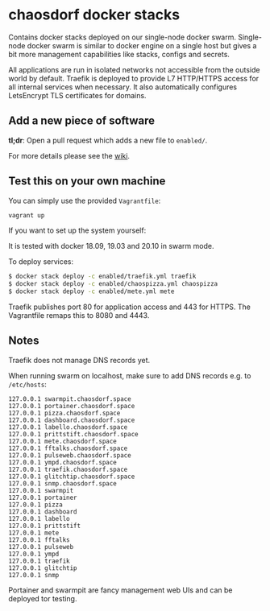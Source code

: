 # chaosdorf docker stacks

Contains docker stacks deployed on our single-node docker swarm.
Single-node docker swarm is similar to docker engine on a single host
but gives a bit more management capabilities like stacks, configs and secrets.

All applications are run in isolated networks not accessible from the outside world by default.
Traefik is deployed to provide L7 HTTP/HTTPS access for all internal services when necessary.
It also automatically configures LetsEncrypt TLS certificates for domains.

## Add a new piece of software

**tl;dr**: Open a pull request which adds a new file to `enabled/`.

For more details please see the [wiki](https://wiki.chaosdorf.de/Software#HowTo).

## Test this on your own machine

You can simply use the provided `Vagrantfile`:

```bash
vagrant up
```

If you want to set up the system yourself:

It is tested with docker 18.09, 19.03 and 20.10 in swarm mode.

To deploy services:

```bash
$ docker stack deploy -c enabled/traefik.yml traefik
$ docker stack deploy -c enabled/chaospizza.yml chaospizza
$ docker stack deploy -c enabled/mete.yml mete
```

Traefik publishes port 80 for application access and 443 for HTTPS.
The Vagrantfile remaps this to 8080 and 4443.

## Notes

Traefik does not manage DNS records yet.

When running swarm on localhost, make sure to add DNS records e.g. to `/etc/hosts`:

```
127.0.0.1 swarmpit.chaosdorf.space
127.0.0.1 portainer.chaosdorf.space
127.0.0.1 pizza.chaosdorf.space
127.0.0.1 dashboard.chaosdorf.space
127.0.0.1 labello.chaosdorf.space
127.0.0.1 prittstift.chaosdorf.space
127.0.0.1 mete.chaosdorf.space
127.0.0.1 fftalks.chaosdorf.space
127.0.0.1 pulseweb.chaosdorf.space
127.0.0.1 ympd.chaosdorf.space
127.0.0.1 traefik.chaosdorf.space
127.0.0.1 glitchtip.chaosdorf.space
127.0.0.1 snmp.chaosdorf.space
127.0.0.1 swarmpit
127.0.0.1 portainer
127.0.0.1 pizza
127.0.0.1 dashboard
127.0.0.1 labello
127.0.0.1 prittstift
127.0.0.1 mete
127.0.0.1 fftalks
127.0.0.1 pulseweb
127.0.0.1 ympd
127.0.0.1 traefik
127.0.0.1 glitchtip
127.0.0.1 snmp
```

Portainer and swarmpit are fancy management web UIs and can be deployed tor testing.

